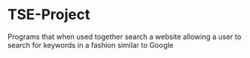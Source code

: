 # TSE-Project
Programs that when used together search a website allowing a user to search for keywords in a fashion similar to Google
